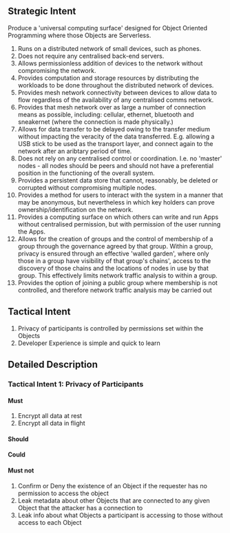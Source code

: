 ## Strategic Intent

Produce a 'universal computing surface' designed for Object Oriented Programming where those Objects are Serverless.

1. Runs on a distributed network of small devices, such as phones.
1. Does not require any centralised back-end servers.
1. Allows permissionless addition of devices to the network without compromising the network.
1. Provides computation and storage resources by distributing the workloads to be done throughout the distributed network of devices.
1. Provides mesh network connectivity between devices to allow data to flow regardless of the availability of any centralised comms network.
1. Provides that mesh network over as large a number of connection means as possible, including: cellular, ethernet, bluetooth and sneakernet (where the connection is made physically.)
1. Allows for data transfer to be delayed owing to the transfer medium without impacting the veracity of the data transferred. E.g. allowing a USB stick to be used as the transport layer, and connect again to the network after an aribtary period of time.
1. Does not rely on any centralised control or coordination. I.e. no 'master' nodes - all nodes should be peers and should not have a preferential position in the functioning of the overall system.
1. Provides a persistent data store that cannot, reasonably, be deleted or corrupted without compromising multiple nodes.
1. Provides a method for users to interact with the system in a manner that may be anonymous, but nevertheless in which key holders can prove ownership/identification on the network.
1. Provides a computing surface on which others can write and run Apps without centralised permission, but with permission of the user running the Apps.
1. Allows for the creation of groups and the control of membership of a group through the governance agreed by that group. Within a group, privacy is ensured through an effective 'walled garden', where only those in a group have visibility of that group's chains', access to the discovery of those chains and the locations of nodes in use by that group. This effectively limits network traffic analysis to within a group.
1. Provides the option of joining a public group where membership is not controlled, and therefore network traffic analysis may be carried out

## Tactical Intent

1. Privacy of participants is controlled by permissions set within the Objects
1. Developer Experience is simple and quick to learn

## Detailed Description

### Tactical Intent 1: Privacy of Participants

#### Must

1. Encrypt all data at rest
1. Encrypt all data in flight

#### Should

#### Could

#### Must not

1. Confirm or Deny the existence of an Object if the requester has no permission to access the object
1. Leak metadata about other Objects that are connected to any given Object that the attacker has a connection to
1. Leak info about what Objects a participant is accessing to those without access to each Object
